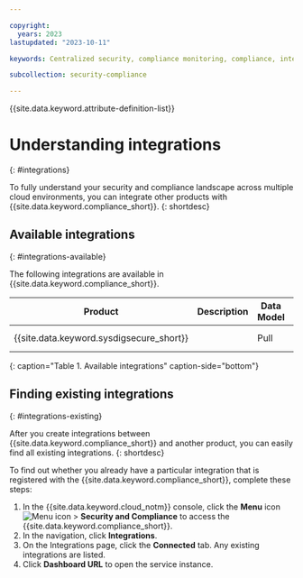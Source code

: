 ```yaml
---

copyright:
  years: 2023
lastupdated: "2023-10-11"

keywords: Centralized security, compliance monitoring, compliance, integration

subcollection: security-compliance

---
```


{{site.data.keyword.attribute-definition-list}}


# Understanding integrations
{: #integrations}

To fully understand your security and compliance landscape across multiple cloud environments, you can integrate other products with {{site.data.keyword.compliance_short}}.
{: shortdesc}




## Available integrations
{: #integrations-available}

The following integrations are available in {{site.data.keyword.compliance_short}}.


| Product | Description | Data Model | Getting started |
|---------|-------------|------------|-----------------|
| {{site.data.keyword.sysdigsecure_short}} |  | Pull | [![Note icon](../../icons/note_icon.svg)](/docs/security-compliance?topic=security-compliance-setup-workload-protection) |
{: caption="Table 1. Available integrations" caption-side="bottom"}


## Finding existing integrations
{: #integrations-existing}

After you create integrations between {{site.data.keyword.compliance_short}} and another product, you can easily find all existing integrations.
{: shortdesc}

To find out whether you already have a particular integration that is registered with the {{site.data.keyword.compliance_short}}, complete these steps:

1. In the {{site.data.keyword.cloud_notm}} console, click the **Menu** icon ![Menu icon](../../icons/icon_hamburger.svg) > **Security and Compliance** to access the {{site.data.keyword.compliance_short}}.
1. In the navigation, click **Integrations**.
1. On the Integrations page, click the **Connected** tab. Any existing integrations are listed.
1. Click **Dashboard URL** to open the service instance.
